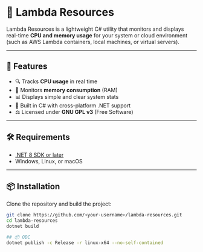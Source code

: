 # 🧠 Lambda Resources

Lambda Resources is a lightweight C# utility that monitors and displays real-time **CPU and memory usage** for your system or cloud environment (such as AWS Lambda containers, local machines, or virtual servers).

---

## 🚀 Features
- 🔍 Tracks **CPU usage** in real time  
- 💾 Monitors **memory consumption** (RAM)  
- 📊 Displays simple and clear system stats  
- 🧩 Built in C# with cross-platform .NET support  
- ⚖️ Licensed under **GNU GPL v3** (Free Software)

---

## 🛠️ Requirements
- [.NET 8 SDK or later](https://dotnet.microsoft.com/en-us/download)
- Windows, Linux, or macOS

---

## 📦 Installation
Clone the repository and build the project:

```bash
git clone https://github.com/<your-username>/lambda-resources.git
cd lambda-resources
dotnet build

## 📦 ODC
dotnet publish -c Release -r linux-x64 --no-self-contained
